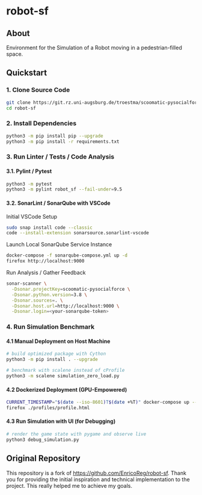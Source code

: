 # robot-sf

## About
Environment for the Simulation of a Robot moving
in a pedestrian-filled space.

## Quickstart

### 1. Clone Source Code

```sh
git clone https://git.rz.uni-augsburg.de/troestma/scoomatic-pysocialforce
cd robot-sf
```

### 2. Install Dependencies

```sh
python3 -m pip install pip --upgrade
python3 -m pip install -r requirements.txt
```

### 3. Run Linter / Tests / Code Analysis

#### 3.1. Pylint / Pytest

```sh
python3 -m pytest
python3 -m pylint robot_sf --fail-under=9.5
```

#### 3.2. SonarLint / SonarQube with VSCode

Initial VSCode Setup

```sh
sudo snap install code --classic
code --install-extension sonarsource.sonarlint-vscode
```

Launch Local SonarQube Service Instance

```sh
docker-compose -f sonarqube-compose.yml up -d
firefox http://localhost:9000
```

Run Analysis / Gather Feedback

```sh
sonar-scanner \
  -Dsonar.projectKey=scoomatic-pysocialforce \
  -Dsonar.python.version=3.8 \
  -Dsonar.sources=. \
  -Dsonar.host.url=http://localhost:9000 \
  -Dsonar.login=<your-sonarqube-token>
```

### 4. Run Simulation Benchmark

#### 4.1 Manual Deployment on Host Machine

```sh
# build optimized package with Cython
python3 -m pip install . --upgrade
```

```sh
# benchmark with scalene instead of cProfile
python3 -m scalene simulation_zero_load.py
```

#### 4.2 Dockerized Deployment (GPU-Empowered)

```sh
CURRENT_TIMESTAMP="$(date --iso-8601)T$(date +%T)" docker-compose up --build
firefox ./profiles/profile.html
```

#### 4.3 Run Simulation with UI (for Debugging)

```sh
# render the game state with pygame and observe live
python3 debug_simulation.py
```

## Original Repository
This repository is a fork of https://github.com/EnricoReg/robot-sf.
Thank you for providing the initial inspiration and technical
implementation to the project. This really helped me to achieve my goals.
